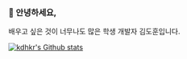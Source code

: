 ### 👋 안녕하세요,
배우고 싶은 것이 너무나도 많은 학생 개발자 김도훈입니다.


[![kdhkr's Github stats](https://stats.vc.kdh.io/api?username=kdhkr)](https://github.com/kdhkr/github-stats)

<!--
**hatty163/hatty163** is a ✨ _special_ ✨ repository because its `README.md` (this file) appears on your GitHub profile.

Here are some ideas to get you started:

- 🔭 I’m currently working on ...
- 🌱 I’m currently learning ...
- 👯 I’m looking to collaborate on ...
- 🤔 I’m looking for help with ...
- 💬 Ask me about ...
- 📫 How to reach me: ...
- 😄 Pronouns: ...
- ⚡ Fun fact: ...
-->
